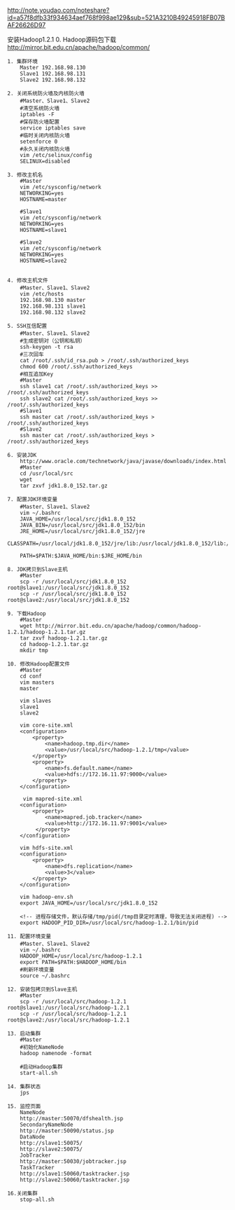 http://note.youdao.com/noteshare?id=a57f8dfb33f934634aef768f998ae129&sub=521A3210B49245918FB07BAF26626D97

安装Hadoop1.2.1
	0. Hadoop源码包下载
		http://mirror.bit.edu.cn/apache/hadoop/common/
	
	1. 集群环境
		Master 192.168.98.130
		Slave1 192.168.98.131
		Slave2 192.168.98.132
	
	2. 关闭系统防火墙及内核防火墙
		#Master、Slave1、Slave2
		#清空系统防火墙
		iptables -F
		#保存防火墙配置
		service iptables save
		#临时关闭内核防火墙
		setenforce 0
		#永久关闭内核防火墙
		vim /etc/selinux/config
		SELINUX=disabled
	
	3. 修改主机名
		#Master
		vim /etc/sysconfig/network
		NETWORKING=yes
		HOSTNAME=master
	
		#Slave1
		vim /etc/sysconfig/network
		NETWORKING=yes
		HOSTNAME=slave1
		
		#Slave2
		vim /etc/sysconfig/network
		NETWORKING=yes
		HOSTNAME=slave2
	
	
	4. 修改主机文件
		#Master、Slave1、Slave2
		vim /etc/hosts
		192.168.98.130 master
		192.168.98.131 slave1
		192.168.98.132 slave2
	
	5. SSH互信配置
		#Master、Slave1、Slave2
		#生成密钥对（公钥和私钥）
		ssh-keygen -t rsa
		#三次回车
		cat /root/.ssh/id_rsa.pub > /root/.ssh/authorized_keys
		chmod 600 /root/.ssh/authorized_keys
		#相互追加Key
		#Master
		ssh slave1 cat /root/.ssh/authorized_keys >> /root/.ssh/authorized_keys
		ssh slave2 cat /root/.ssh/authorized_keys >> /root/.ssh/authorized_keys
		#Slave1
		ssh master cat /root/.ssh/authorized_keys > /root/.ssh/authorized_keys
		#Slave2
		ssh master cat /root/.ssh/authorized_keys > /root/.ssh/authorized_keys	
	
	6. 安装JDK
		http://www.oracle.com/technetwork/java/javase/downloads/index.html
		#Master
		cd /usr/local/src
		wget 
		tar zxvf jdk1.8.0_152.tar.gz
	
	7. 配置JDK环境变量
		#Master、Slave1、Slave2
		vim ~/.bashrc
		JAVA_HOME=/usr/local/src/jdk1.8.0_152
		JAVA_BIN=/usr/local/src/jdk1.8.0_152/bin
		JRE_HOME=/usr/local/src/jdk1.8.0_152/jre
		CLASSPATH=/usr/local/jdk1.8.0_152/jre/lib:/usr/local/jdk1.8.0_152/lib:/usr/local/jdk1.8.0_152/jre/lib/charsets.jar
		
		PATH=$PATH:$JAVA_HOME/bin:$JRE_HOME/bin
	
	8. JDK拷贝到Slave主机
		#Master
		scp -r /usr/local/src/jdk1.8.0_152 root@slave1:/usr/local/src/jdk1.8.0_152
		scp -r /usr/local/src/jdk1.8.0_152 root@slave2:/usr/local/src/jdk1.8.0_152
		
	9. 下载Hadoop
		#Master
		wget http://mirror.bit.edu.cn/apache/hadoop/common/hadoop-1.2.1/hadoop-1.2.1.tar.gz
		tar zxvf hadoop-1.2.1.tar.gz
		cd hadoop-1.2.1.tar.gz
		mkdir tmp
	
	10. 修改Hadoop配置文件
		#Master
		cd conf
		vim masters
		master
		
		vim slaves
		slave1
		slave2
		
		vim core-site.xml
		<configuration>
		    <property>
		        <name>hadoop.tmp.dir</name>
		        <value>/usr/local/src/hadoop-1.2.1/tmp</value>
		    </property>
		    <property>
		        <name>fs.default.name</name>
		        <value>hdfs://172.16.11.97:9000</value>
		    </property>
		</configuration>
		
		 vim mapred-site.xml
		<configuration>
		 	<property>
		        <name>mapred.job.tracker</name>
		        <value>http://172.16.11.97:9001</value>
		     </property>
		</configuration>
		
		vim hdfs-site.xml
		<configuration>
		    <property>
		        <name>dfs.replication</name>
		        <value>3</value>
		    </property>
		</configuration>
		
		vim hadoop-env.sh
		export JAVA_HOME=/usr/local/src/jdk1.8.0_152
		
		<!-- 进程存储文件，默认存储/tmp/pid(/tmp目录定时清理，导致无法关闭进程) -->
		export HADOOP_PID_DIR=/usr/local/src/hadoop-1.2.1/bin/pid
		
	11. 配置环境变量
		#Master、Slave1、Slave2
		vim ~/.bashrc
		HADOOP_HOME=/usr/local/src/hadoop-1.2.1
		export PATH=$PATH:$HADOOP_HOME/bin
		#刷新环境变量
		source ~/.bashrc
		
	12. 安装包拷贝到Slave主机
		#Master
		scp -r /usr/local/src/hadoop-1.2.1 root@slave1:/usr/local/src/hadoop-1.2.1
		scp -r /usr/local/src/hadoop-1.2.1 root@slave2:/usr/local/src/hadoop-1.2.1
		       
	13. 启动集群
		#Master
		#初始化NameNode
		hadoop namenode -format
		
		#启动Hadoop集群
		start-all.sh
		
	14. 集群状态
		jps
	
	15. 监控页面
		NameNode 
		http://master:50070/dfshealth.jsp
		SecondaryNameNode
		http://master:50090/status.jsp
		DataNode
		http://slave1:50075/
		http://slave2:50075/
		JobTracker
		http://master:50030/jobtracker.jsp
		TaskTracker
		http://slave1:50060/tasktracker.jsp
		http://slave2:50060/tasktracker.jsp
		
	16.关闭集群
		stop-all.sh
	
			